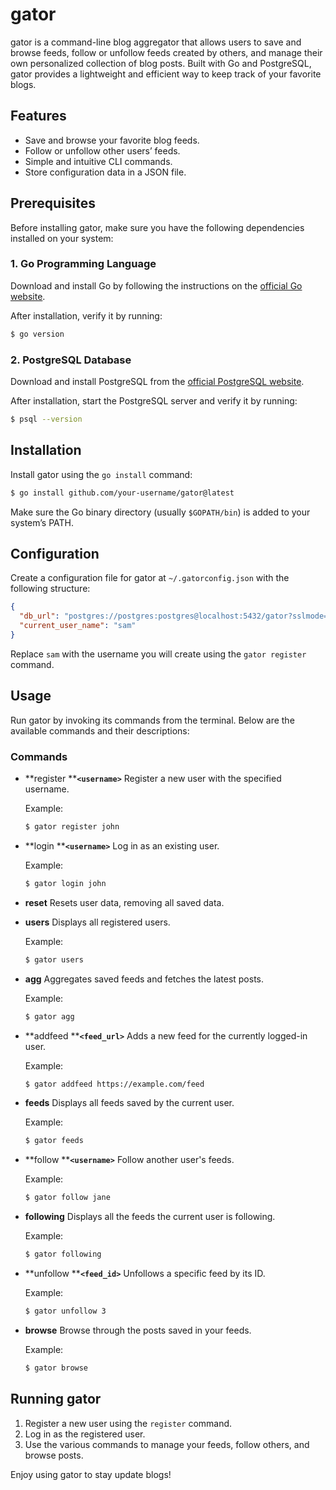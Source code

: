 # gator

gator is a command-line blog aggregator that allows users to save and browse feeds, follow or unfollow feeds created by others, and manage their own personalized collection of blog posts. Built with Go and PostgreSQL, gator provides a lightweight and efficient way to keep track of your favorite blogs.

## Features

- Save and browse your favorite blog feeds.
- Follow or unfollow other users’ feeds.
- Simple and intuitive CLI commands.
- Store configuration data in a JSON file.

## Prerequisites

Before installing gator, make sure you have the following dependencies installed on your system:

### 1. Go Programming Language

Download and install Go by following the instructions on the [official Go website](https://golang.org/dl/).

After installation, verify it by running:

```bash
$ go version
```

### 2. PostgreSQL Database

Download and install PostgreSQL from the [official PostgreSQL website](https://www.postgresql.org/download/).

After installation, start the PostgreSQL server and verify it by running:

```bash
$ psql --version
```

## Installation

Install gator using the `go install` command:

```bash
$ go install github.com/your-username/gator@latest
```

Make sure the Go binary directory (usually `$GOPATH/bin`) is added to your system’s PATH.

## Configuration

Create a configuration file for gator at `~/.gatorconfig.json` with the following structure:

```json
{
  "db_url": "postgres://postgres:postgres@localhost:5432/gator?sslmode=disable",
  "current_user_name": "sam"
}
```

Replace `sam` with the username you will create using the `gator register` command.

## Usage

Run gator by invoking its commands from the terminal. Below are the available commands and their descriptions:

### Commands

- \*\*register \*\***`<username>`**
  Register a new user with the specified username.

  Example:

  ```bash
  $ gator register john
  ```

- \*\*login \*\***`<username>`**
  Log in as an existing user.

  Example:

  ```bash
  $ gator login john
  ```

- **reset**
  Resets user data, removing all saved data.

- **users**
  Displays all registered users.

  Example:

  ```bash
  $ gator users
  ```

- **agg**
  Aggregates saved feeds and fetches the latest posts.

  Example:

  ```bash
  $ gator agg
  ```

- \*\*addfeed \*\***`<feed_url>`**
  Adds a new feed for the currently logged-in user.

  Example:

  ```bash
  $ gator addfeed https://example.com/feed
  ```

- **feeds**
  Displays all feeds saved by the current user.

  Example:

  ```bash
  $ gator feeds
  ```

- \*\*follow \*\***`<username>`**
  Follow another user's feeds.

  Example:

  ```bash
  $ gator follow jane
  ```

- **following**
  Displays all the feeds the current user is following.

  Example:

  ```bash
  $ gator following
  ```

- \*\*unfollow \*\***`<feed_id>`**
  Unfollows a specific feed by its ID.

  Example:

  ```bash
  $ gator unfollow 3
  ```

- **browse**
  Browse through the posts saved in your feeds.

  Example:

  ```bash
  $ gator browse
  ```

## Running gator

1. Register a new user using the `register` command.
2. Log in as the registered user.
3. Use the various commands to manage your feeds, follow others, and browse posts.

Enjoy using gator to stay update blogs!
